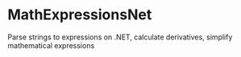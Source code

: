 # MathExpressionsNet
Parse strings to expressions on .NET, calculate derivatives, simplify mathematical expressions
